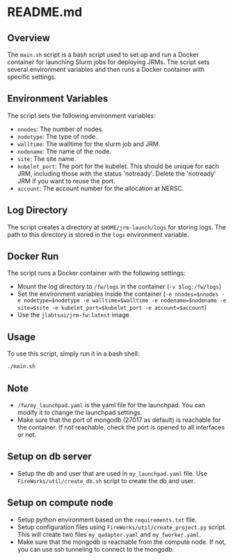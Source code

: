 # README.md

## Overview

The `main.sh` script is a bash script used to set up and run a Docker container for launching Slurm jobs for deploying JRMs. The script sets several environment variables and then runs a Docker container with specific settings.

## Environment Variables

The script sets the following environment variables:

- `nnodes`: The number of nodes.
- `nodetype`: The type of node.
- `walltime`: The walltime for the slurm job and JRM.
- `nodename`: The name of the node.
- `site`: The site name.
- `kubelet_port`: The port for the kubelet. This should be unique for each JRM, including those with the status 'notready'. Delete the 'notready' JRM if you want to reuse the port.
- `account`: The account number for the allocation at NERSC.

## Log Directory

The script creates a directory at `$HOME/jrm-launch/logs` for storing logs. The path to this directory is stored in the `logs` environment variable.

## Docker Run

The script runs a Docker container with the following settings:

- Mount the log directory to `/fw/logs` in the container (`-v $log:/fw/logs`)
- Set the environment variables inside the container (`-e nnodes=$nnodes -e nodetype=$nodetype -e walltime=$walltime -e nodename=$nodename -e site=$site -e kubelet_port=$kubelet_port -e account=$account`)
- Use the `jlabtsai/jrm-fw:latest` image

## Usage

To use this script, simply run it in a bash shell:

```bash
./main.sh
```

## Note
- `/fw/my_launchpad.yaml` is the yaml file for the launchpad. You can modify it to change the launchpad settings.
- Make sure that the port of mongodb (27017 as default) is reachable for the container. If not reachable, check the port is opened to all interfaces or not. 

## Setup on db server
- Setup the db and user that are used in `my_launchpad.yaml` file. Use `FireWorks/util/create_db.sh` script to create the db and user.

## Setup on compute node
- Setup python environment based on the `requirements.txt` file.
- Setup configuration files using `FireWorks/util/create_project.py` script. This will create two files `my_qadapter.yaml` and `my_fworker.yaml`.
- Make sure that the mongodb is reachable from the compute node. If not, you can use ssh tunneling to connect to the mongodb.